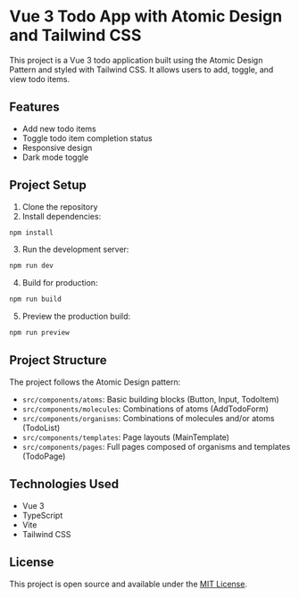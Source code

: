 # Vue 3 Todo App with Atomic Design and Tailwind CSS

This project is a Vue 3 todo application built using the Atomic Design Pattern and styled with Tailwind CSS. It allows users to add, toggle, and view todo items.

## Features

- Add new todo items
- Toggle todo item completion status
- Responsive design
- Dark mode toggle

## Project Setup

1. Clone the repository
2. Install dependencies:

```bash
npm install
```

3. Run the development server:

```bash
npm run dev
```

4. Build for production:

```bash
npm run build
```

5. Preview the production build:

```bash
npm run preview
```

## Project Structure

The project follows the Atomic Design pattern:

- `src/components/atoms`: Basic building blocks (Button, Input, TodoItem)
- `src/components/molecules`: Combinations of atoms (AddTodoForm)
- `src/components/organisms`: Combinations of molecules and/or atoms (TodoList)
- `src/components/templates`: Page layouts (MainTemplate)
- `src/components/pages`: Full pages composed of organisms and templates (TodoPage)

## Technologies Used

- Vue 3
- TypeScript
- Vite
- Tailwind CSS

## License

This project is open source and available under the [MIT License](LICENSE).